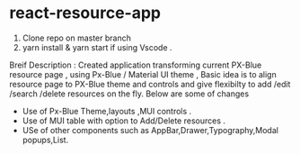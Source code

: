 # react-resource-app
1) Clone repo on  master branch 
2) yarn install & yarn start if using Vscode .

Breif Description :
Created application transforming current PX-Blue resource page , using Px-Blue / Material UI theme , Basic idea is to align resource page to PX-Blue theme and controls and give flexibilty to add /edit /search /delete resources on the fly.
Below are some of changes 
 - Use of Px-Blue Theme,layouts ,MUI controls .
 - Use of MUI table with option to Add/Delete resources .
 - USe of other components such as AppBar,Drawer,Typography,Modal popups,List.
